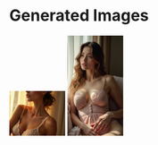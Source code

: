 # Generated Images



<img src="2025_06_21_01.webp" width="100"/> <img src="2025_06_21_02.webp" width="100"/>